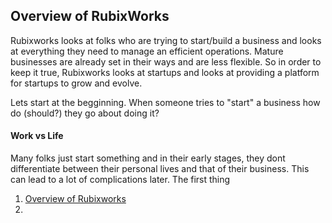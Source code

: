 ## Overview of RubixWorks

Rubixworks looks at folks who are trying to start/build a business and looks at everything they need to manage an efficient operations. Mature businesses are already set in their ways and are less flexible. So in order to keep it true, Rubixworks looks at startups and looks at providing a platform for startups to grow and evolve.

Lets start at the begginning. When someone tries to "start" a business how do (should?) they go about doing it?

#### Work vs Life
Many folks just start something and in their early stages, they dont differentiate between their personal lives and that of their business. This can lead to a lot of complications later. The first thing
 1. [Overview of Rubixworks](P001.001)
 2. 



<!--stackedit_data:
eyJoaXN0b3J5IjpbNjc4MTY0NzU5XX0=
-->